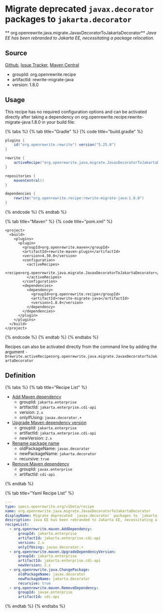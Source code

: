 # Migrate deprecated `javax.decorator` packages to `jakarta.decorator`

** org.openrewrite.java.migrate.JavaxDecoratorToJakartaDecorator**
_Java EE has been rebranded to Jakarta EE, necessitating a package relocation._

## Source

[Github](https://github.com/openrewrite/rewrite-migrate-java), [Issue Tracker](https://github.com/openrewrite/rewrite-migrate-java/issues), [Maven Central](https://search.maven.org/artifact/org.openrewrite.recipe/rewrite-migrate-java/1.8.0/jar)

* groupId: org.openrewrite.recipe
* artifactId: rewrite-migrate-java
* version: 1.8.0


## Usage

This recipe has no required configuration options and can be activated directly after taking a dependency on org.openrewrite.recipe:rewrite-migrate-java:1.8.0 in your build file:

{% tabs %}
{% tab title="Gradle" %}
{% code title="build.gradle" %}
```groovy
plugins {
    id("org.openrewrite.rewrite") version("5.25.0")
}

rewrite {
    activeRecipe("org.openrewrite.java.migrate.JavaxDecoratorToJakartaDecorator")
}

repositories {
    mavenCentral()
}

dependencies {
    rewrite("org.openrewrite.recipe:rewrite-migrate-java:1.8.0")
}
```
{% endcode %}
{% endtab %}

{% tab title="Maven" %}
{% code title="pom.xml" %}
```markup
<project>
  <build>
    <plugins>
      <plugin>
        <groupId>org.openrewrite.maven</groupId>
        <artifactId>rewrite-maven-plugin</artifactId>
        <version>4.30.0</version>
        <configuration>
          <activeRecipes>
            <recipe>org.openrewrite.java.migrate.JavaxDecoratorToJakartaDecorator</recipe>
          </activeRecipes>
        </configuration>
        <dependencies>
          <dependency>
            <groupId>org.openrewrite.recipe</groupId>
            <artifactId>rewrite-migrate-java</artifactId>
            <version>1.8.0</version>
          </dependency>
        </dependencies>
      </plugin>
    </plugins>
  </build>
</project>
```
{% endcode %}
{% endtab %}
{% endtabs %}

Recipes can also be activated directly from the command line by adding the argument `-Drewrite.activeRecipesorg.openrewrite.java.migrate.JavaxDecoratorToJakartaDecorator`

## Definition

{% tabs %}
{% tab title="Recipe List" %}
* [Add Maven dependency](../../maven/adddependency.md)
  * groupId: `jakarta.enterprise`
  * artifactId: `jakarta.enterprise.cdi-api`
  * version: `2.x`
  * onlyIfUsing: `javax.decorator.+`
* [Upgrade Maven dependency version](../../maven/upgradedependencyversion.md)
  * groupId: `jakarta.enterprise`
  * artifactId: `jakarta.enterprise.cdi-api`
  * newVersion: `2.x`
* [Rename package name](../../java/changepackage.md)
  * oldPackageName: `javax.decorator`
  * newPackageName: `jakarta.decorator`
  * recursive: `true`
* [Remove Maven dependency](../../maven/removedependency.md)
  * groupId: `javax.enterprise`
  * artifactId: `cdi-api`

{% endtab %}

{% tab title="Yaml Recipe List" %}
```yaml
---
type: specs.openrewrite.org/v1beta/recipe
name: org.openrewrite.java.migrate.JavaxDecoratorToJakartaDecorator
displayName: Migrate deprecated `javax.decorator` packages to `jakarta.decorator`
description: Java EE has been rebranded to Jakarta EE, necessitating a package relocation.
recipeList:
  - org.openrewrite.maven.AddDependency:
      groupId: jakarta.enterprise
      artifactId: jakarta.enterprise.cdi-api
      version: 2.x
      onlyIfUsing: javax.decorator.+
  - org.openrewrite.maven.UpgradeDependencyVersion:
      groupId: jakarta.enterprise
      artifactId: jakarta.enterprise.cdi-api
      newVersion: 2.x
  - org.openrewrite.java.ChangePackage:
      oldPackageName: javax.decorator
      newPackageName: jakarta.decorator
      recursive: true
  - org.openrewrite.maven.RemoveDependency:
      groupId: javax.enterprise
      artifactId: cdi-api

```
{% endtab %}
{% endtabs %}
